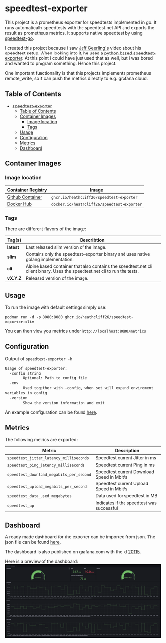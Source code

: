 # speedtest-exporter

This project is a prometheus exporter for speedtests implemented in go.
It runs automatically speedtests with the speedtest.net API and exports the result as prometheus metrics.
It supports native speedtest by using [speedtest-go](https://github.com/showwin/speedtest-go).

I created this project because i saw [Jeff Geerling's](https://github.com/geerlingguy) video about his speedtest setup.
When looking into it, he uses a [python based speedtest-exporter](https://github.com/MiguelNdeCarvalho/speedtest-exporter).
At this point i could have just used that as well, but i was bored and wanted to program something. Hence this project.

One important functionality is that this projects implements prometheus remote_write, so it can push the metrics directly to e.g. grafana cloud.

## Table of Contents

- [speedtest-exporter](#speedtest-exporter)
  - [Table of Contents](#table-of-contents)
  - [Container Images](#container-images)
    - [Image location](#image-location)
    - [Tags](#tags)
  - [Usage](#usage)
  - [Configuration](#configuration)
  - [Metrics](#metrics)
  - [Dashboard](#dashboard)

## Container Images

### Image location

| Container Registry                                                                                      | Image                                       |
| ------------------------------------------------------------------------------------------------------- | ------------------------------------------- |
| [Github Container](https://github.com/users/heathcliff26/packages/container/package/speedtest-exporter) | `ghcr.io/heathcliff26/speedtest-exporter`   |
| [Docker Hub](https://hub.docker.com/repository/docker/heathcliff26/speedtest-exporter)                  | `docker.io/heathcliff26/speedtest-exporter` |

### Tags

There are different flavors of the image:

| Tag(s)     | Describtion                                                                                                                 |
| ---------- | --------------------------------------------------------------------------------------------------------------------------- |
| **latest** | Last released slim version of the image.                                                                                    |
| **slim**   | Contains only the speedtest-exporter binary and uses native golang implementation.                                          |
| **cli**    | Alpine based container that also contains the speedtest.net cli client binary. Uses the speedtest.net cli to run the tests. |
| **vX.Y.Z** | Released version of the image.                                                                                              |

## Usage

To run the image with default settings simply use:
```
podman run -d -p 8080:8080 ghcr.io/heathcliff26/speedtest-exporter:slim
```
You can then view you metrics under `http://localhost:8080/metrics`

## Configuration

Output of `speedtest-exporter -h`
```
Usage of speedtest-exporter:
  -config string
        Optional: Path to config file
  -env
        Used together with -config, when set will expand enviroment variables in config
  -version
        Show the version information and exit
```
An example configuration can be found [here](configs/example-config.yaml).

## Metrics

The following metrics are exported:

| Metric                                   | Description                                |
| ---------------------------------------- | ------------------------------------------ |
| `speedtest_jitter_latency_milliseconds`  | Speedtest current Jitter in ms             |
| `speedtest_ping_latency_milliseconds`    | Speedtest current Ping in ms               |
| `speedtest_download_megabits_per_second` | Speedtest current Download Speed in Mbit/s |
| `speedtest_upload_megabits_per_second`   | Speedtest current Upload Speed in Mbit/s   |
| `speedtest_data_used_megabytes`          | Data used for speedtest in MB              |
| `speedtest_up`                           | Indicates if the speedtest was successful  |

## Dashboard

A ready made dashboard for the exporter can be imported from json. The json file can be found [here](dashboard/dashboard.json).

The dashboard is also published on grafana.com with the id [20115](https://grafana.com/grafana/dashboards/20115).

Here is a preview of the dashboard:
![](images/dashboard.png)
